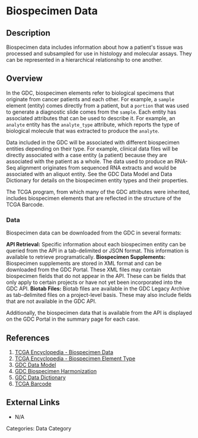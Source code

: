 # Biospecimen Data #

## Description ##
Biospecimen data includes information about how a patient's tissue was processed and subsampled for use in histology and molecular assays. They can be represented in a hierarchical relationship to one another.

## Overview ##

In the GDC, biospecimen elements refer to biological specimens that originate from cancer patients and each other.  For example, a `sample` element (entity) comes directly from a patient, but a `portion` that was used to generate a diagnostic slide comes from the `sample`. Each entity has associated attributes that can be used to describe it.  For example, an `analyte` entity has the `analyte_type` attribute, which reports the type of biological molecule that was extracted to produce the `analyte`.

Data included in the GDC will be associated with different biospecimen entities depending on their type. For example, clinical data files will be directly associated with a case entity (a patient) because they are associated with the patient as a whole. The data used to produce an RNA-Seq alignment originates from sequenced RNA extracts and would be associated with an aliquot entity. See the GDC Data Model and Data Dictionary for details on the biospecimen entity types and their properties.

The TCGA program, from which many of the GDC attributes were inherited, includes biospecimen elements that are reflected in the structure of the TCGA Barcode.

### Data ###

Biospecimen data can be downloaded from the GDC in several formats:

__API Retrieval:__ Specific information about each biospecimen entity can be queried from the API in a tab-delimited or JSON format. This information is available to retrieve programatically.
__Biospecimen Supplements:__ Biospecimen supplements are stored in XML format and can be downloaded from the GDC Portal. These XML files may contain biospecimen fields that do not appear in the API. These can be fields that only apply to certain projects or have not yet been incorporated into the GDC API.
__Biotab Files:__ Biotab files are available in the GDC Legacy Archive as tab-delimited files on a project-level basis. These may also include fields that are not available in the GDC API.

Additionally, the biospecimen data that is available from the API is displayed on the GDC Portal in the summary page for each case.

## References ##
1. [TCGA Encyclopedia - Biospecimen Data](https://wiki.nci.nih.gov/display/TCGA/Biospecimen+data)
2. [TCGA Encyclopedia - Biospecimen Element Type](https://wiki.nci.nih.gov/display/TCGA/Biospecimen+element+type)
3. [GDC Data Model](https://gdc.cancer.gov/developers/gdc-data-model/gdc-data-model-components)
4. [GDC Biospecimen Harmonization](https://gdc.cancer.gov/about-data/data-harmonization-and-generation/biospecimen-data-harmonization)
5. [GDC Data Dictionary](https://docs.gdc.cancer.gov/Data_Dictionary/viewer/)
6. [TCGA Barcode](https://wiki.nci.nih.gov/display/TCGA/TCGA+barcode)

## External Links ##
* N/A

Categories: Data Category
